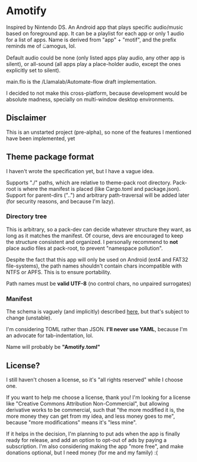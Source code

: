 # Amotify

Inspired by Nintendo DS. An Android app that plays specific audio/music based on foreground app. It can be a playlist for each app or only 1 audio for a list of apps. Name is derived from "app" + "motif", and the prefix reminds me of ඞamogus, lol.

Default audio could be none (only listed apps play audio, any other app is silent), or all-sound (all apps play a place-holder audio, except the ones explicitly set to silent).

main.flo is the /Llamalab/Automate-flow draft implementation.

I decided to not make this cross-platform, because development would be absolute madness, specially on multi-window desktop environments.

## Disclaimer

This is an unstarted project (pre-alpha), so none of the features I mentioned have been implemented, yet

## Theme package format

I haven't wrote the specification yet, but I have a vague idea.

Supports "./" paths, which are relative to theme-pack root directory. Pack-root is where the manifest is placed (like Cargo.toml and package.json). Support for parent-dirs ("..") and arbitrary path-traversal will be added later (for security reasons, and because I'm lazy).

### Directory tree

This is arbitrary, so a pack-dev can decide whatever structure they want, as long as it matches the manifest. Of course, devs are encouraged to keep the structure consistent and organized.
I personally recommend to **not** place audio files at pack-root, to prevent "namespace pollution".

Despite the fact that this app will only be used on Android (ext4 and FAT32 file-systems), the path names shouldn't contain chars incompatible with NTFS or APFS. This is to ensure portability.

Path names must be **valid UTF-8** (no control chars, no unpaired surrogates)

### Manifest

The schema is vaguely (and implicitly) described [here](main.flo), but that's subject to change (unstable).

I'm considering TOML rather than JSON. **I'll never use YAML**, because I'm an advocate for tab-indentation, lol.

Name will probably be **"Amotify.toml"**

## License?

I still haven't chosen a license, so it's "all rights reserved" while I choose one.

If you want to help me choose a license, thank you! I'm looking for a license like "Creative Commons Attribution Non-Commercial", but allowing derivative works to be commercial, such that "the more modified it is, the more money they can get from my idea, and less money goes to me", because "more modifications" means it's "less mine".

If it helps in the decision, I'm planning to put ads when the app is finally ready for release, and add an option to opt-out of ads by paying a subscription. I'm also considering making the app "more free", and make donations optional, but I need money (for me and my family) :(
